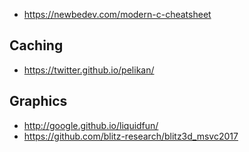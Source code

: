 
* https://newbedev.com/modern-c-cheatsheet

## Caching
* https://twitter.github.io/pelikan/

## Graphics
* http://google.github.io/liquidfun/
* https://github.com/blitz-research/blitz3d_msvc2017